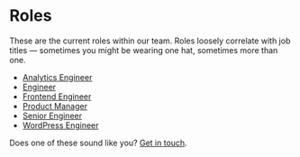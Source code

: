 # Roles

These are the current roles within our team. Roles loosely correlate with job titles — sometimes you might be wearing one hat, sometimes more than one.

* [Analytics Engineer](https://github.com/fusioneng/tech-docs/blob/master/roles/analytics-engineer.md)
* [Engineer](https://github.com/fusioneng/tech-docs/blob/master/roles/engineer.md)
* [Frontend Engineer](https://github.com/fusioneng/tech-docs/blob/master/roles/frontend-engineer.md) 
* [Product Manager](https://github.com/fusioneng/tech-docs/blob/master/roles/product-manager.md)
* [Senior Engineer](https://github.com/fusioneng/tech-docs/blob/master/roles/senior-engineer.md)
* [WordPress Engineer](https://github.com/fusioneng/tech-docs/blob/master/roles/wordpress-engineer.md)

Does one of these sound like you? [Get in touch](mailto:tech-jobs@fusion.net).
